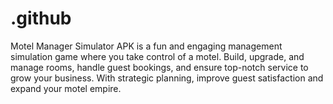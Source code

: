 # .github
Motel Manager Simulator APK is a fun and engaging management simulation game where you take control of a motel. Build, upgrade, and manage rooms, handle guest bookings, and ensure top-notch service to grow your business. With strategic planning, improve guest satisfaction and expand your motel empire.
